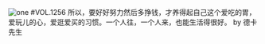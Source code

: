 ![one](http://image.wufazhuce.com/FkmnU4eAKdDzdPTVIkTr10PYH-GA)
#VOL.1256
所以，要好好努力然后多挣钱，才养得起自己这个爱吃的胃，爱玩儿的心，爱逛爱买的习惯。一个人往，一个人来，也能生活得很好。 by 德卡先生